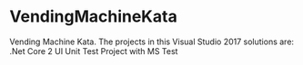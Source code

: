 # VendingMachineKata
Vending Machine Kata.
The projects in this Visual Studio 2017 solutions are:
.Net Core 2 UI
Unit Test Project with MS Test
